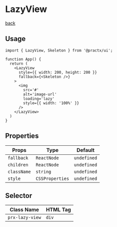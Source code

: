 # LazyView
[back](./index.md)

## Usage
```tsx
import { LazyView, Skeleton } from '@practx/ui';

function App() {
  return (
    <LazyView 
      style={{ width: 200, height: 200 }} 
      fallback={<Skeleton />}
    >
      <img 
        src='#' 
        alt='image-url' 
        loading='lazy' 
        style={{ width: '100%' }} 
      />
    </LazyView>
  )
}
```

## Properties
| Props       | Type            | Default     |
|-------------|-----------------|-------------|
| `fallback`  | `ReactNode`     | `undefined` |
| `children`  | `ReactNode`     | `undefined` |
| `className` | `string`        | `undefined` |
| `style`     | `CSSProperties` | `undefined` |

## Selector
| Class Name      | HTML Tag |
|-----------------|----------|
| `prx-lazy-view` | `div`    |
